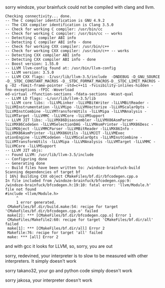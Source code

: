 sorry windoze, your brainfuck could not be compiled with clang and llvm.

	Checking connectivity... done.
	-- The C compiler identification is GNU 4.9.2
	-- The CXX compiler identification is Clang 3.5.0
	-- Check for working C compiler: /usr/bin/cc
	-- Check for working C compiler: /usr/bin/cc -- works
	-- Detecting C compiler ABI info
	-- Detecting C compiler ABI info - done
	-- Check for working CXX compiler: /usr/bin/c++
	-- Check for working CXX compiler: /usr/bin/c++ -- works
	-- Detecting CXX compiler ABI info
	-- Detecting CXX compiler ABI info - done
	-- Boost version: 1.55.0
	-- LLVM llvm-config found at: /usr/bin/llvm-config
	-- LLVM version: 3.5.0
	-- LLVM CXX flags: -I/usr/lib/llvm-3.5/include  -DNDEBUG -D_GNU_SOURCE -D__STDC_CONSTANT_MACROS -D__STDC_FORMAT_MACROS-D__STDC_LIMIT_MACROS -g -O2 -fomit-frame-pointer -std=c++11 -fvisibility-inlines-hidden -fno-exceptions -fPIC -Woverload
	ed-virtual -ffunction-sections -fdata-sections -Wcast-qual
	-- LLVM LD flags: -L/usr/lib/llvm-3.5/lib
	-- LLVM core libs: -lLLVMLinker -lLLVMBitWriter -lLLVMBitReader -lLLVMInstrumentation -lLLVMipo -lLLVMVectorize -lLLVMScalarOpts -lLLVMInstCombine -lLLVMTransformUtils -lLLVMipa -lLLVMAnalysis -lLLVMTarget -lLLVMMC -lLLVMCore -lLLVMSupport
	-- LLVM JIT libs: -lLLVMX86Disassembler -lLLVMX86AsmParser -lLLVMX86CodeGen -lLLVMSelectionDAG -lLLVMAsmPrinter -lLLVMX86Desc -lLLVMObject -lLLVMMCParser -lLLVMBitReader -lLLVMX86Info -lLLVMX86AsmPrinter -lLLVMX86Utils -lLLVMJIT -lLLVMExec
	utionEngine -lLLVMCodeGen -lLLVMScalarOpts -lLLVMInstCombine -lLLVMTransformUtils -lLLVMipa -lLLVMAnalysis -lLLVMTarget -lLLVMMC -lLLVMCore -lLLVMSupport
	-- LLVM JIT objs:
	-- Found LLVM: /usr/lib/llvm-3.5/include
	-- Configuring done
	-- Generating done
	-- Build files have been written to: /windoze-brainfuck-build
	Scanning dependencies of target bf
	[ 16%] Building CXX object CMakeFiles/bf.dir/bfcodegen.cpp.o
	In file included from /windoze-brainfuck/bfcodegen.cpp:9:
	/windoze-brainfuck/bfcodegen.h:19:10: fatal error: 'llvm/Module.h' file not found
	#include <llvm/Module.h>
		 ^
		 1 error generated.
	 CMakeFiles/bf.dir/build.make:54: recipe for target 'CMakeFiles/bf.dir/bfcodegen.cpp.o' failed
	 make[2]: *** [CMakeFiles/bf.dir/bfcodegen.cpp.o] Error 1
	 CMakeFiles/Makefile2:60: recipe for target 'CMakeFiles/bf.dir/all' failed
	 make[1]: *** [CMakeFiles/bf.dir/all] Error 2
	 Makefile:76: recipe for target 'all' failed
	 make: *** [all] Error 2

and with gcc it looks for LLVM, so, sorry, you are out

sorry, redevined, your interpreter is to slow to be measured with other interpreters. It simply doesn't work

sorry takano32, your go and python code simply doesn't work 

sorry jakosa, your interpreter doesn't work

